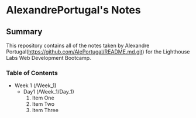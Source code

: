 # AlexandrePortugal's Notes

## Summary 

This repository contains all of the notes taken by Alexandre Portugal(https://github.com/AlePortugal/README.md.git) for the Lighthouse Labs Web Development Bootcamp.

### Table of Contents
* Week 1 (/Week_1)
  * Day1 (/Week_1/Day_1)
    1. Item One 
    2. Item Two
    3. Item Three